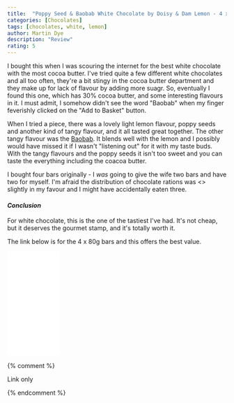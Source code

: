 ```yaml
---
title:  "Poppy Seed & Baobab White Chocolate by Doisy & Dam Lemon - 4 x 80g"
categories: [Chocolates]
tags: [chocolates, white, lemon]
author: Martin Dye
description: "Review"
rating: 5
---
```


I bought this when I was scouring the internet for the best white chocolate with the most cocoa butter. I've tried
quite a few different white chocolates and all too often, they're a bit stingy in the cocoa butter department and
they make up for lack of flavour by adding more suagr. So, eventually I found this one, which has 30% cocoa butter, 
and some interesting flavours in it. I must admit, I somehow didn't see the word "Baobab" when my finger 
feverishly clicked on the "Add to Basket" button.

When I tried a piece, there was a lovely light lemon flavour, poppy seeds and another kind of tangy flavour, and it all
tasted great together. The other tangy flavour was the <a href="https://en.wikipedia.org/wiki/Adansonia">Baobab</a>. It
blends well with the lemon and I possibly would have missed it if I wasn't "listening out" for it with my taste buds.
With the tangy flavours and the poppy seeds it isn't too sweet and you can taste the everything including the coacoa
butter.

I bought four bars originally - I <em>was</em> going to give the wife two bars and have two for myself. I'm afraid the
distribution of chocolate rations was <<ahem>> slightly in my favour and I might have accidentally eaten three.

<h4><em>Conclusion</em></h4>

For white chocolate, this is the one of the tastiest I've had. It's not cheap, but it deserves the gourmet stamp,
and it's totally worth it.

The link below is for the 4 x 80g bars and this offers the best value.

<iframe style="width:120px;height:240px;" marginwidth="0" marginheight="0" scrolling="no" frameborder="0" src="//ws-eu.amazon-adsystem.com/widgets/q?ServiceVersion=20070822&OneJS=1&Operation=GetAdHtml&MarketPlace=GB&source=ac&ref=tf_til&ad_type=product_link&tracking_id=martindye21-21&marketplace=amazon&region=GB&placement=B07378D2YV&asins=B07378D2YV&linkId=7705ef84874f8e9505b6cb19cf174d18&show_border=true&link_opens_in_new_window=false&price_color=333333&title_color=0066c0&bg_color=f2f2f2">
</iframe>

{% comment %}

Link only

{% endcomment %}